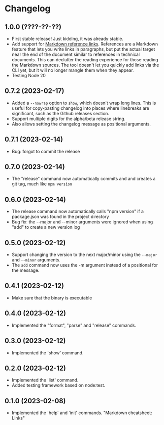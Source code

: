 Changelog
=========

1.0.0 (????-??-??)
------------------

* First stable release! Just kidding, it was already stable.
* Add support for [Markdown reference links][1]. References are a Markdown
  feature that lets you write links in paragraphs, but put the actual target
  near the end of the document similar to references in technical documents.
  This can declutter the reading experience for those reading the Markdown
  sources. The tool doesn't let you quickly add links via the CLI yet, but it
  will no longer mangle them when they appear.
* Testing Node 20


0.7.2 (2023-02-17)
------------------

* Added a `--nowrap` option to `show`, which doesn't wrap long lines. This is
  useful for copy-pasting changelog into places where linebreaks are
  significant, such as the Github releases section.
* Support multiple digits for the alpha/beta release string.
* Also allows setting the changelog message as positional arguments.


0.7.1 (2023-02-14)
------------------

* Bug: forgot to commit the release


0.7.0 (2023-02-14)
------------------

* The "release" command now automatically commits and and creates a git tag,
  much like `npm version`


0.6.0 (2023-02-14)
------------------

* The release command now automatically calls "npm version" if a package.json
  was found in the project directory
* Bug fix: the --major and --minor arguments were ignored when using "add" to
  create a new version log


0.5.0 (2023-02-12)
------------------

* Support changing the version to the next major/minor using the `--major` and
  `--minor` arguments.
* The `add` command now uses the -m argument instead of a positional for the
  message.


0.4.1 (2023-02-12)
------------------

* Make sure that the binary is executable


0.4.0 (2023-02-12)
------------------

* Implemented the "format", "parse" and "release" commands.


0.3.0 (2023-02-12)
------------------

* Implemented the 'show' command.


0.2.0 (2023-02-12)
------------------

* Implemented the 'list' command.
* Added testing framework based on node:test.


0.1.0 (2023-02-08)
------------------

* Implemented the 'help' and 'init' commands. "Markdown cheatsheet: Links"

[1]: https://github.com/adam-p/markdown-here/wiki/Markdown-Cheatsheet#links
